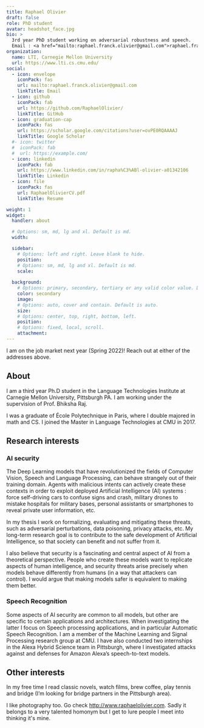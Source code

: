 ```yaml
---
title: Raphael Olivier
draft: false
role: PhD student
avatar: headshot_face.jpg
bio: >
  3rd year PhD student working on adversarial robustness and speech. 
  Email : <a href="mailto:raphael.franck.olivier@gmail.com">raphael.franck.olivier@gmail.com</a> or <a href="mailto:rolivier@cs.cmu.edu">rolivier@cs.cmu.edu</a>
organization:
  name: LTI, Carnegie Mellon University
  url: https://www.lti.cs.cmu.edu/
social:
  - icon: envelope
    iconPack: fas
    url: mailto:raphael.franck.olivier@gmail.com
    linkTitle: Email
  - icon: github
    iconPack: fab
    url: https://github.com/RaphaelOlivier/
    linkTitle: GitHub
  - icon: graduation-cap
    iconPack: fas
    url: https://scholar.google.com/citations?user=ovPE0RQAAAAJ
    linkTitle: Google Scholar
  #- icon: twitter
  #  iconPack: fab
  #  url: https://example.com/
  - icon: linkedin
    iconPack: fab
    url: https://www.linkedin.com/in/rapha%C3%ABl-olivier-a01342106
    linkTitle: Linkedin
  - icon: file
    iconPack: fas
    url: RaphaelOlivierCV.pdf
    linkTitle: Resume

weight: 1
widget:
  handler: about

  # Options: sm, md, lg and xl. Default is md.
  width:

  sidebar:
    # Options: left and right. Leave blank to hide.
    position:
    # Options: sm, md, lg and xl. Default is md.
    scale:
  
  background:
    # Options: primary, secondary, tertiary or any valid color value. Default is primary.
    color: secondary
    image:
    # Options: auto, cover and contain. Default is auto.
    size:
    # Options: center, top, right, bottom, left.
    position:
    # Options: fixed, local, scroll.
    attachment: 
---
```


I am on the job market next year (Spring 2022)! Reach out at either of the addresses above.
## About
I am a third year Ph.D student in the Language Technologies Institute at Carnegie Mellon University, Pittsburgh PA. I am working under the supervision of Prof. Bhiksha Raj.

I was a graduate of École Polytechnique in Paris, where I double majored in math and CS. I joined the Master in Language Technologies at CMU in 2017.


## Research interests

### AI security

The Deep Learning models that have revolutionized the fields of Computer Vision, Speech and Language Processing, can behave strangely out of their training domain. Agents with malicious intents can actively create these contexts in order to exploit deployed Artificial Intelligence (AI) systems : force self-driving cars to confuse signs and crash, military drones to mistake hospitals for military bases, personal assistants or smartphones to reveal private user information, etc.

In my thesis I work on formalizing, evaluating and mitigating these threats, such as adversarial perturbations, data poisoning, privacy attacks, etc. My long-term research goal is to contribute to the safe development of Artificial Intelligence, so that society can benefit and not suffer from it.

I also believe that security is a fascinating and central aspect of AI from a theoretical perspective. People who create these models want to replicate aspects of human intelligence, and security threats arise precisely when models behave differently from humans (in a way that attackers can control). I would argue that making models safer is equivalent to making them better.


### Speech Recognition

Some aspects of AI security are common to all models, but other are specific to certain applications and architectures. When investigating the latter I focus on Speech processing applications, and in particular Automatic Speech Recognition. I am a member of the Machine Learning and Signal Processing research group at CMU. I have also conducted two internships in the Alexa Hybrid Science team in Pittsburgh, where I investigated attacks against and defenses for Amazon Alexa’s speech-to-text models.

## Other interests
In my free time I read classic novels, watch films, brew coffee, play tennis and bridge (I’m looking for bridge partners in the Pittsburgh area).

I like photography too. Go check http://www.raphaelolivier.com. Sadly it belongs to a very talented homonym but I get to lure people I meet into thinking it's mine.

